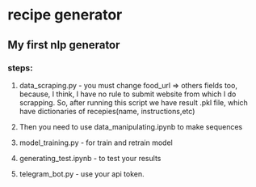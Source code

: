 # recipe generator
## My first nlp generator 


### steps:

1. data_scraping.py - you must change food_url => others fields too, because, I think, I have no rule to submit website from which I do scrapping.
So, after running this script we have result .pkl file, which have dictionaries of recepies(name, instructions,etc)

2. Then you need to use data_manipulating.ipynb to make sequences
3. model_training.py - for train and retrain model
4. generating_test.ipynb - to test your results

5. telegram_bot.py - use your api token.


